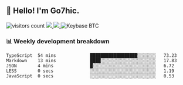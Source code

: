 ## 👋 Hello! I'm Go7hic.

 ![visitors count](https://visitors-by-url-pls-dont-use-this-in-your-repo.vercel.app/Go7hic-github-readme)
 <a href="https://twitter.com/Go7hic">
    <img src="https://img.shields.io/badge/-@Go7hic-1ca0f1?style=flat-square&labelColor=1ca0f1&logo=twitter&logoColor=white&link=https://twitter.com/Go7hic">
   <a/>
   <a href="mailto:gtfx0209@gmail.com">
    <img src="https://img.shields.io/badge/-gtfx0209@gmail.com-c14438?style=flat-square&logo=Gmail&logoColor=white&link=mailto:gtfx0209@gmail.com">
   <a/>
    ![Keybase BTC](https://img.shields.io/keybase/btc/Go7hic)
 <!--
🔭 I’m currently working
🌱 I’m currently learning
💬 Ask me about 
📫 How to reach me: 
⚡ Fun fact: 
-->
 <!--
![My Github Stats](https://github-readme-stats.vercel.app/api?username=Go7hic&show_icons=true&count_private=true)

-->

### 📊 Weekly development breakdown
<!--START_SECTION:waka-->
```text
TypeScript  54 mins             ██████████████████░░░░░░░   73.23 
Markdown    13 mins             ████░░░░░░░░░░░░░░░░░░░░░   17.83 
JSON        4 mins              █░░░░░░░░░░░░░░░░░░░░░░░░   6.72 
LESS        0 secs              ░░░░░░░░░░░░░░░░░░░░░░░░░   1.19 
JavaScript  0 secs              ░░░░░░░░░░░░░░░░░░░░░░░░░   0.53
```
<!--END_SECTION:waka-->
    

